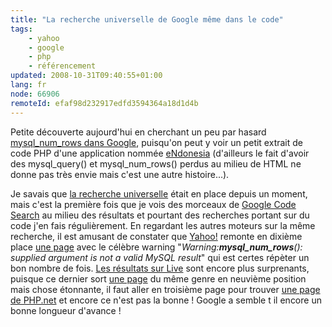 ```yaml
---
title: "La recherche universelle de Google même dans le code"
tags:
    - yahoo
    - google
    - php
    - référencement
updated: 2008-10-31T09:40:55+01:00
lang: fr
node: 66906
remoteId: efaf98d232917edfd3594364a18d1d4b
---
```


Petite découverte aujourd'hui en cherchant un peu par hasard [mysql_num_rows dans Google](http://www.google.fr/search?aq=f&amp;hl=fr&amp;safe=off&amp;q=mysql_num_rows&amp;btnG=Rechercher&amp;met), puisqu'on peut y voir un petit extrait de code PHP d'une application nommée [eNdonesia](http://www.endonesia.org/) (d'ailleurs le fait d'avoir des mysql_query() et mysql_num_rows() perdus au milieu de HTML ne donne pas très envie mais c'est une autre histoire...).


Je savais que [la recherche universelle](http://www.webrankinfo.com/actualites/200804-recherche-universelle.htm) était en place depuis un moment, mais c'est la première fois que je vois des morceaux de [Google Code Search](http://www.google.fr/codesearch?hl=fr) au milieu des résultats et pourtant des recherches portant sur du code j'en fais régulièrement. En regardant les autres moteurs sur la même recherche, il est amusant de constater que [Yahoo!](http://fr.search.yahoo.com/search;_ylt=A1f4cfpKjmpIT.8ATvRiAQx.?p=mysql_num_rows&amp;ei=UTF-8&amp;iscqry=&amp;fr=sfp) remonte en dixième place [une page](http://www.preefoo.fr/) avec le célèbre warning &quot;*Warning:****mysql_num_rows****(): supplied argument is not a valid MySQL result*&quot; qui est certes répèter un bon nombre de fois. [Les résultats sur Live](http://search.live.com/results.aspx?q=mysql_num_rows&amp;go=&amp;form=QBRE) sont encore plus surprenants, puisque ce dernier sort [une page](http://www.mpt-fressenneville.fr/) du même genre en neuvième position mais chose étonnante, il faut aller en troisième page pour trouver [une page de PHP.net](http://www.php.net/manual/fr/function.mysql-tablename.php) et encore ce n'est pas la bonne ! Google a semble t il encore un bonne longueur d'avance !

